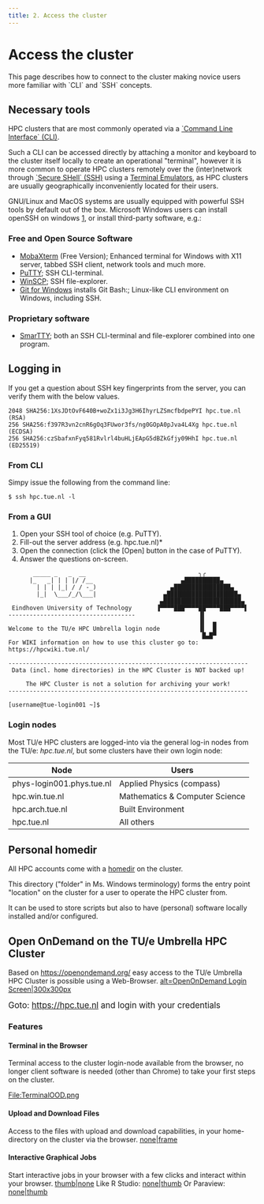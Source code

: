 ```yaml
---
title: 2. Access the cluster
---
```

# Access the cluster

This page describes how to connect to the cluster making novice users
more familiar with \`CLI\` and \`SSH\` concepts.

## Necessary tools

HPC clusters that are most commonly operated via a [\`Command Line
Interface\`
(CLI)](https://en.wikipedia.org/wiki/Command-line_interface).

Such a CLI can be accessed directly by attaching a monitor and keyboard
to the cluster itself locally to create an operational "terminal",
however it is more common to operate HPC clusters remotely over the
(inter)network through [\`Secure SHell\`
(SSH)](https://en.wikipedia.org/wiki/Secure_Shell) using a [Terminal
Emulators](https://en.wikipedia.org/wiki/Terminal_emulator), as HPC
clusters are usually geographically inconveniently located for their
users.

GNU/Linux and MacOS systems are usually equipped with powerful SSH tools
by default out of the box. Microsoft Windows users can install openSSH
on windows
[1](https://docs.microsoft.com/en-us/windows-server/administration/openssh/openssh_install_firstuse),
or install third-party software, e.g.:

### Free and Open Source Software

-   [MobaXterm](https://mobaxterm.mobatek.net/) (Free Version); Enhanced
    terminal for Windows with X11 server, tabbed SSH client, network
    tools and much more.
-   [PuTTY](https://www.chiark.greenend.org.uk/~sgtatham/putty/latest.html);
    SSH CLI-terminal.
-   [WinSCP](https://winscp.net/eng/index.php); SSH file-explorer.
-   [Git for Windows](https://git-scm.com/download/win) installs Git
    Bash:; Linux-like CLI environment on Windows, including SSH.

### Proprietary software

-   [SmarTTY](http://sysprogs.com/SmarTTY/); both an SSH CLI-terminal
    and file-explorer combined into one program.

## Logging in

If you get a question about SSH key fingerprints from the server, you
can verify them with the below values.

```shell
2048 SHA256:1XsJDtOvF640B+woZx1i3Jg3H6IhyrLZSmcfbdpePYI hpc.tue.nl (RSA)
256 SHA256:f397R3vn2cnR6gOq3FUwor3fs/ng0GOpA0pJva4L4Xg hpc.tue.nl (ECDSA)
256 SHA256:czSbafxnFyq581Rvlrl4buHLjEApG5dBZkGfjy09HhI hpc.tue.nl (ED25519)
```

### From CLI

Simpy issue the following from the command line:

`$ ssh hpc.tue.nl -l `<USERNAME>

### From a GUI

1.  Open your SSH tool of choice (e.g. PuTTY).
2.  Fill-out the server address (e.g. hpc.tue.nl)\*
3.  Open the connection (click the \[Open\] button in the case of
    PuTTY).
4.  Answer the questions on-screen.

```shell
       _____ _   _  __                                ╮╭
      |_   _| | | |/ /__                         ▄██████████▄
        | | | |_| / / -_)                     ▄████████████████▄
        |_|  \___/_/\___|                   ▄████████████████████▄
                                           ▄██████████████████████▄
 Eindhoven University of Technology       ▐▀▀▀▀███▀▀▀▀██▀▀▀▀███▀▀▀▀▌
------------------------------------                  ▐▌
                                                      ▐▌  ▄
Welcome to the TU/e HPC Umbrella login node           ▐▌  █
                                                       █▄█▀
For WIKI information on how to use this cluster go to:
https://hpcwiki.tue.nl/

--------------------------------------------------------------------
 Data (incl. home directories) in the HPC Cluster is NOT backed up!

     The HPC Cluster is not a solution for archiving your work!
--------------------------------------------------------------------

[username@tue-login001 ~]$
```

### Login nodes

Most TU/e HPC clusters are logged-into via the general log-in nodes from
the TU/e: *hpc.tue.nl*, but some clusters have their own login node:

| Node                      | Users                          |
|---------------------------|--------------------------------|
| phys-login001.phys.tue.nl | Applied Physics (compass)      |
| hpc.win.tue.nl            | Mathematics & Computer Science |
| hpc.arch.tue.nl           | Built Environment              |
| hpc.tue.nl                | All others                     |

## Personal homedir

All HPC accounts come with a
[homedir](https://en.wikipedia.org/wiki/Home_directory) on the cluster.

This directory ("folder" in Ms. Windows terminology) forms the entry
point "location" on the cluster for a user to operate the HPC cluster
from.

It can be used to store scripts but also to have (personal) software
locally installed and/or configured.

## Open OnDemand on the TU/e Umbrella HPC Cluster

Based on <https://openondemand.org/> easy access to the TU/e Umbrella
HPC Cluster is possible using a Web-Browser.
[alt=OpenOnDemand Login
Screen\|300x300px](/File:LoginOOD.png "wikilink")

<big>Goto: <https://hpc.tue.nl> and login with your credentials</big>

### Features

#### Terminal in the Browser

Terminal access to the cluster login-node available from the browser, no
longer client software is needed (other than Chrome) to take your first
steps on the cluster.

[<File:TerminalOOD.png>](/File:TerminalOOD.png "wikilink")

#### Upload and Download Files

Access to the files with upload and download capabilities, in your
home-directory on the cluster via the browser.
[none\|frame](/File:UpdownOOD.png "wikilink")

#### Interactive Graphical Jobs

Start interactive jobs in your browser with a few clicks and interact
within your browser. [thumb\|none](/File:InteractiveOOD.png "wikilink")
Like R Studio: [none\|thumb](/File:RStudioOOD.png "wikilink") Or
Paraview: [none\|thumb](/File:ParaviewOOD.png "wikilink")